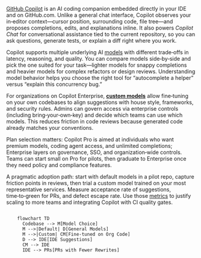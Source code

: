 <p>
	<a href='https://docs.github.com/en/copilot?utm_source=chatgpt.com'>GitHub Copilot</a>
	is an AI coding companion embedded directly in your IDE and on GitHub.com. Unlike a general chat interface, Copilot observes your in‑editor context—cursor position, surrounding code, file tree—and proposes completions, edits, and explanations inline. It also powers <i>Copilot Chat</i> for conversational assistance tied to the current repository, so you can ask questions, generate tests, or explain a diff right where you work.
</p>

<p>
	Copilot supports multiple underlying AI <a href='https://docs.github.com/en/copilot/reference/ai-models?utm_source=chatgpt.com'>models</a> with different trade‑offs in latency, reasoning, and quality. You can compare models side‑by‑side and pick the one suited for your task—lighter models for snappy completions and heavier models for complex refactors or design reviews. Understanding model behavior helps you choose the right tool for “autocomplete a helper” versus “explain this concurrency bug.” 
</p>

<p>
	For organizations on Copilot Enterprise, 
	<a href='https://github.blog/changelog/2024-08-27-custom-models-for-github-copilot-are-now-in-limited-public-beta/?utm_source=chatgpt.com'><b>custom models</b></a>
	allow fine‑tuning on your own codebases to align suggestions with house style, frameworks, and security rules. Admins can govern access via enterprise controls (including bring‑your‑own‑key) and decide which teams can use which models. This reduces friction in code reviews because generated code already matches your conventions. 
</p>

<p>
	Plan selection matters: Copilot Pro is aimed at individuals who want premium models, coding agent access, and unlimited completions; Enterprise layers on governance, SSO, and organization‑wide controls. Teams can start small on Pro for pilots, then graduate to Enterprise once they need policy and compliance features.
</p>

<p>
	A pragmatic adoption path: start with default models in a pilot repo, capture friction points in reviews, then trial a custom model trained on your most representative services. Measure acceptance rate of suggestions, time‑to‑green for PRs, and defect escape rate. Use those
	<a href='https://docs.github.com/en/copilot/reference/ai-models/model-comparison?utm_source=chatgpt.com'>metrics</a>
	to justify scaling to more teams and integrating Copilot with CI quality gates.
</p>

<pre><code class="language-mermaid">
	flowchart TD
	  Codebase --> M[Model Choice]
	  M -->|Default| D[General Models]
	  M -->|Custom| CM[Fine-tuned on Org Code]
	  D --> IDE[IDE Suggestions]
	  CM --> IDE
	  IDE --> PRs[PRs with Fewer Rewrites]
</code></pre>